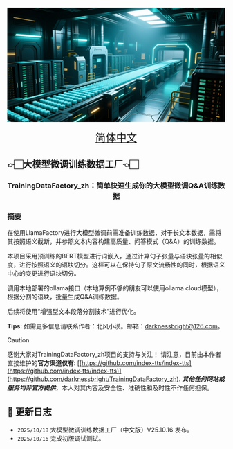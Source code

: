 [![TrainingDataFactory_zh](assets/title_image.png)](assets/title_image.png)

<div align="center">
<a href="README.md" style="font-size: 24px">简体中文</a> 
</div>

## 👉🏻大模型微调训练数据工厂👈🏻

<center><h3>TrainingDataFactory_zh：简单快速生成你的大模型微调Q&A训练数据</h3></center>

### 摘要

在使用LlamaFactory进行大模型微调前需准备训练数据，对于长文本数据，需将其按照语义截断，并参照文本内容构建高质量、问答模式（Q&A）的训练数据。

本项目采用预训练的BERT模型进行词嵌入，通过计算句子张量与语块张量的相似度，进行按照语义的语块切分。这样可以在保持句子原文流畅性的同时，根据语义中心的变更进行语块切分。

调用本地部署的ollama接口（本地算例不够的朋友可以使用ollama cloud模型），根据分割的语块，批量生成Q&A训练数据。

后续将使用“增强型文本段落分割技术”进行优化。

**Tips:** 如需更多信息请联系作者：北风小漠。邮箱：darknessbright@126.com</u>。

> [!CAUTION]
> 感谢大家对TrainingDataFactory_zh项目的支持与关注！
> 请注意，目前由本作者直接维护的**官方渠道仅有**: [[https://github.com/index-tts/index-tts](https://github.com/index-tts/index-tts)](https://github.com/darknessbright/TrainingDataFactory_zh).
> ***其他任何网站或服务均非官方提供***，本人对其内容及安全性、准确性和及时性不作任何担保。

## 📣 更新日志

- `2025/10/18` 大模型微调训练数据工厂（中文版）V25.10.16 发布。
- `2025/10/16` 完成初版调试测试。
